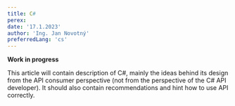 ```yaml
---
title: C#
perex:
date: '17.1.2023'
author: 'Ing. Jan Novotný'
preferredLang: 'cs'
---
```


**Work in progress**

This article will contain description of C#, mainly the ideas behind its design from the API consumer perspective
(not from the perspective of the C# API developer). It should also contain recommendations and hint how to use
API correctly.